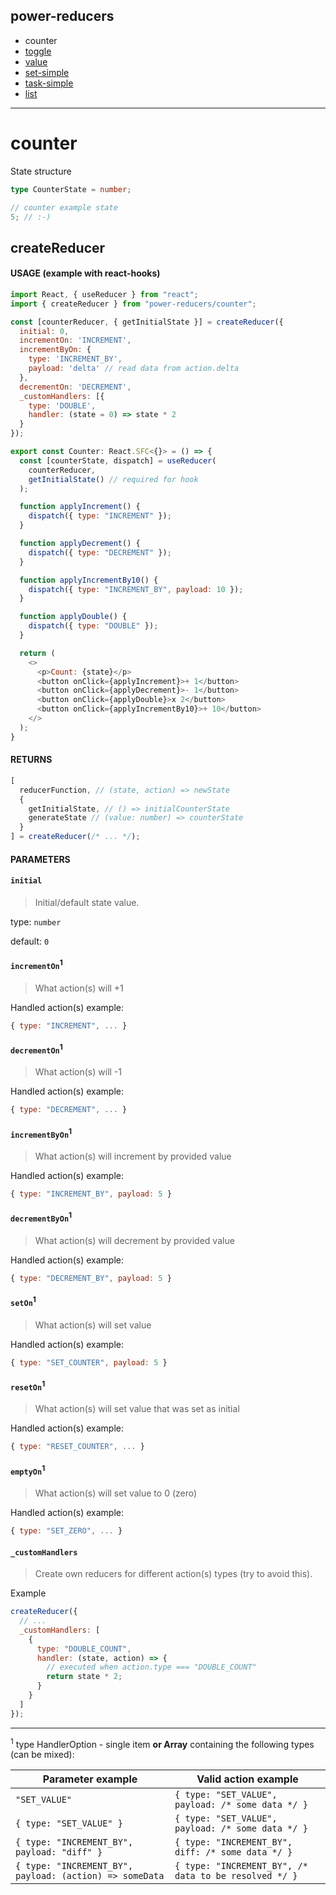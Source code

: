## power-reducers

- counter
- [toggle](./toggle.md)
- [value](./value.md)
- [set-simple](./set-simple.md)
- [task-simple](./task-simple.md)
- [list](./list.md)

---

# counter

State structure

```ts
type CounterState = number;
```

```js
// counter example state
5; // :-)
```

## createReducer

#### USAGE (example with react-hooks)

```js
import React, { useReducer } from "react";
import { createReducer } from "power-reducers/counter";

const [counterReducer, { getInitialState }] = createReducer({
  initial: 0,
  incrementOn: 'INCREMENT',
  incrementByOn: {
    type: 'INCREMENT_BY',
    payload: 'delta' // read data from action.delta
  },
  decrementOn: 'DECREMENT',
  _customHandlers: [{
    type: 'DOUBLE',
    handler: (state = 0) => state * 2
  }
});

export const Counter: React.SFC<{}> = () => {
  const [counterState, dispatch] = useReducer(
    counterReducer,
    getInitialState() // required for hook
  );

  function applyIncrement() {
    dispatch({ type: "INCREMENT" });
  }

  function applyDecrement() {
    dispatch({ type: "DECREMENT" });
  }

  function applyIncrementBy10() {
    dispatch({ type: "INCREMENT_BY", payload: 10 });
  }

  function applyDouble() {
    dispatch({ type: "DOUBLE" });
  }

  return (
    <>
      <p>Count: {state}</p>
      <button onClick={applyIncrement}>+ 1</button>
      <button onClick={applyDecrement}>- 1</button>
      <button onClick={applyDouble}>x 2</button>
      <button onClick={applyIncrementBy10}>+ 10</button>
    </>
  );
}
```

#### RETURNS

```javascript
[
  reducerFunction, // (state, action) => newState
  {
    getInitialState, // () => initialCounterState
    generateState // (value: number) => counterState
  }
] = createReducer(/* ... */);
```

#### PARAMETERS

#### **`initial`**

> Initial/default state value.

type: `number`

default: `0`

#### **`incrementOn`<sup>1</sup>**

> What action(s) will +1

Handled action(s) example:

```js
{ type: "INCREMENT", ... }
```

#### **`decrementOn`<sup>1</sup>**

> What action(s) will -1

Handled action(s) example:

```js
{ type: "DECREMENT", ... }
```

#### **`incrementByOn`<sup>1</sup>**

> What action(s) will increment by provided value

Handled action(s) example:

```js
{ type: "INCREMENT_BY", payload: 5 }
```

#### **`decrementByOn`<sup>1</sup>**

> What action(s) will decrement by provided value

Handled action(s) example:

```js
{ type: "DECREMENT_BY", payload: 5 }
```

#### **`setOn`<sup>1</sup>**

> What action(s) will set value

Handled action(s) example:

```js
{ type: "SET_COUNTER", payload: 5 }
```

#### **`resetOn`<sup>1</sup>**

> What action(s) will set value that was set as initial

Handled action(s) example:

```js
{ type: "RESET_COUNTER", ... }
```

#### **`emptyOn`<sup>1</sup>**

> What action(s) will set value to 0 (zero)

Handled action(s) example:

```js
{ type: "SET_ZERO", ... }
```

#### **`_customHandlers`**

> Create own reducers for different action(s) types (try to avoid this).

Example

```javascript
createReducer({
  // ...
  _customHandlers: [
    {
      type: "DOUBLE_COUNT",
      handler: (state, action) => {
        // executed when action.type === "DOUBLE_COUNT"
        return state * 2;
      }
    }
  ]
});
```

---

<sup>1</sup> type HandlerOption - single item **or Array** containing the following types (can be mixed):

| Parameter example                                        | Valid action example                                  |
| ------------------------------------------------------- | ----------------------------------------------------- |
| `"SET_VALUE"`                                           | `{ type: "SET_VALUE", payload: /* some data */ }`     |
| `{ type: "SET_VALUE" }`                                 | `{ type: "SET_VALUE", payload: /* some data */ }`     |
| `{ type: "INCREMENT_BY", payload: "diff" }`              | `{ type: "INCREMENT_BY", diff: /* some data */ }`      |
| `{ type: "INCREMENT_BY", payload: (action) => someData` | `{ type: "INCREMENT_BY", /* data to be resolved */ }` |
